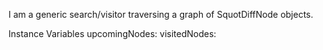 I am a generic search/visitor traversing a graph of SquotDiffNode objects.

Instance Variables
	upcomingNodes:		<Object>
	visitedNodes:		<Object>